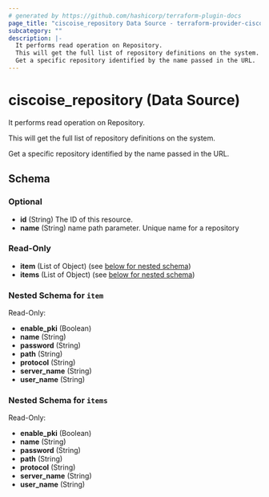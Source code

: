 ```yaml
---
# generated by https://github.com/hashicorp/terraform-plugin-docs
page_title: "ciscoise_repository Data Source - terraform-provider-ciscoise"
subcategory: ""
description: |-
  It performs read operation on Repository.
  This will get the full list of repository definitions on the system.
  Get a specific repository identified by the name passed in the URL.
---
```


# ciscoise_repository (Data Source)

It performs read operation on Repository.

This will get the full list of repository definitions on the system.

Get a specific repository identified by the name passed in the URL.



<!-- schema generated by tfplugindocs -->
## Schema

### Optional

- **id** (String) The ID of this resource.
- **name** (String) name path parameter. Unique name for a repository

### Read-Only

- **item** (List of Object) (see [below for nested schema](#nestedatt--item))
- **items** (List of Object) (see [below for nested schema](#nestedatt--items))

<a id="nestedatt--item"></a>
### Nested Schema for `item`

Read-Only:

- **enable_pki** (Boolean)
- **name** (String)
- **password** (String)
- **path** (String)
- **protocol** (String)
- **server_name** (String)
- **user_name** (String)


<a id="nestedatt--items"></a>
### Nested Schema for `items`

Read-Only:

- **enable_pki** (Boolean)
- **name** (String)
- **password** (String)
- **path** (String)
- **protocol** (String)
- **server_name** (String)
- **user_name** (String)


